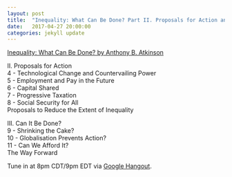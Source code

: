 ```yaml
---
layout: post
title:  "Inequality: What Can Be Done? Part II. Proposals for Action and Part III. Can It Be Done?"
date:   2017-04-27 20:00:00
categories: jekyll update
---
```


[Inequality: What Can Be Done? by Anthony B. Atkinson](https://www.amazon.com/dp/B00WQRFC30/ref=dp-kindle-redirect?_encoding=UTF8&btkr=1)

II. Proposals for Action  
4 - Technological Change and Countervailing Power  
5 - Employment and Pay in the Future  
6 - Capital Shared  
7 - Progressive Taxation  
8 - Social Security for All  
Proposals to Reduce the Extent of Inequality  

III. Can It Be Done?  
9 - Shrinking the Cake?  
10 - Globalisation Prevents Action?  
11 - Can We Afford It?  
The Way Forward  

Tune in at 8pm CDT/9pm EDT via [Google Hangout](https://plus.google.com/hangouts/_/calendar/d2lsbGlhbXMucmViZWNjYUBnbWFpbC5jb20.p0lg3acrvf1t1jvr2rth2eqmp8?authuser=0).
